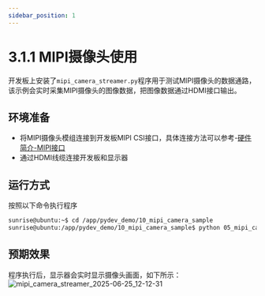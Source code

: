 ```yaml
---
sidebar_position: 1
---
```


# 3.1.1 MIPI摄像头使用

开发板上安装了`mipi_camera_streamer.py`程序用于测试MIPI摄像头的数据通路，该示例会实时采集MIPI摄像头的图像数据，把图像数据通过HDMI接口输出。

## 环境准备

  - 将MIPI摄像头模组连接到开发板MIPI CSI接口，具体连接方法可以参考-[硬件简介-MIPI接口](../../Quick_start/hardware_introduction/rdk_s100_camera_expansion_board)
  - 通过HDMI线缆连接开发板和显示器

## 运行方式
按照以下命令执行程序

  ```bash
  sunrise@ubuntu:~$ cd /app/pydev_demo/10_mipi_camera_sample
  sunrise@ubuntu:/app/pydev_demo/10_mipi_camera_sample$ python 05_mipi_camera_streamer.py -w 1920 -h 1080
  ```

## 预期效果
程序执行后，显示器会实时显示摄像头画面，如下所示：
![mipi_camera_streamer_2025-06-25_12-12-31](http://rdk-doc.oss-cn-beijing.aliyuncs.com/doc/img/08_FAQ/image/hardware_and_system/mipi_camera_streamer_2025-06-25_12-12-31.png)

<!--
Video: https://www.bilibili.com/video/BV1rm4y1E73q/?p=19

开发板上安装了`mipi_camera.py`程序用于测试MIPI摄像头的数据通路，该示例会实时采集MIPI摄像头的图像数据，然后运行目标检测算法，最后把图像数据和检测结果融合后通过HDMI接口输出。

## 环境准备

  - 将MIPI摄像头模组连接到开发板MIPI CSI接口，具体连接方法可以参考-[硬件简介-MIPI接口](../../Quick_start/hardware_introduction/rdk_s100_camera_expansion_board)
  - 通过HDMI线缆连接开发板和显示器

## 运行方式
按照以下命令执行程序

  ```bash
  sunrise@ubuntu:~$ cd /app/pydev_demo/03_mipi_camera_sample/
  sunrise@ubuntu:/app/pydev_demo/03_mipi_camera_sample$ python3 mipi_camera.py
  ```

<details>
  <summary>RDK X5在使用该demo的时候会要求选择摄像头的配置，具体可以点击查看</summary>

  在终端中运行之后，会出现“please choose sensor config,xxxx”的要求。

  ![screenshot-20241217-115245](https://rdk-doc.oss-cn-beijing.aliyuncs.com/doc/img/03_Basic_Application/01_Image/image/mipi_camera/screenshot-20241217-115245.png)

  在运行的时候选择RKD X5支持的配置，上图中选择0或者1都可以。

  启动过程可以参考如下视频：
  ![gif-20241217-115536](https://rdk-doc.oss-cn-beijing.aliyuncs.com/doc/img/03_Basic_Application/01_Image/image/mipi_camera/20241217-115536.gif)

</details>

## 预期效果
程序执行后，显示器会实时显示摄像头画面及目标检测算法的结果(目标类型、置信度)，如下所示：
![image-20220503221020331](https://rdk-doc.oss-cn-beijing.aliyuncs.com/doc/img/08_FAQ/image/hardware_and_system/image-20220511181747071.png)
-->
